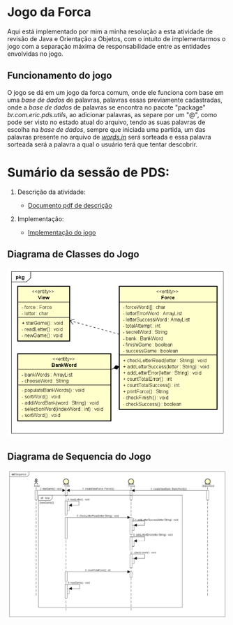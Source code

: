 # Jogo da Forca

Aqui está implementado por mim a minha resolução a esta atividade de revisão de Java e Orientação a Objetos, com o intuíto de implementarmos o jogo com a separação máxima de responsabilidade entre as entidades envolvidas no jogo.

## Funcionamento do jogo

O jogo se dá em um jogo da forca comum, onde ele funciona com base em uma _base de dados_ de palavras, palavras essas previamente cadastradas, onde a _base de dados_ de palavras se encontra no pacote "package" _br.com.eric.pds.utils_, ao adicionar palavras, as separe por um "@", como pode ser visto no estado atual do arquivo, tendo as suas palavras de escolha na _base de dados_, sempre que iniciada uma partida, um das palavras presente no arquivo de [_words.in_](https://github.com/ericrodriguesfer/Academico/blob/master/PDS/forca/src/br/com/eric/pds/utils/words.in) será sorteada e essa palavra sorteada será a palavra a qual o usuário terá que tentar descobrir.

# Sumário da sessão de PDS:

1. Descrição da atividade:
   * [Documento pdf de descrição](https://github.com/ericrodriguesfer/Academico/blob/master/PDS/forca/descricao-trabalho/descricao-trabalho.pdf)

2. Implementação:
   * [Implementação do jogo](https://github.com/ericrodriguesfer/Academico/tree/master/PDS/forca/src/br/com/eric/pds)

## Diagrama de Classes do Jogo

![Diagrama de Classes](https://github.com/ericrodriguesfer/Academico/blob/master/PDS/forca/diagramas/Class.png)

## Diagrama de Sequencia do Jogo

![Diagrama de Sequencia](https://github.com/ericrodriguesfer/Academico/blob/master/PDS/forca/diagramas/Sequence.png)
